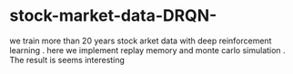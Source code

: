 # stock-market-data-DRQN-
we train more than 20 years stock arket data with deep reinforcement learning . here we implement replay memory and monte carlo simulation . The result is seems interesting 
